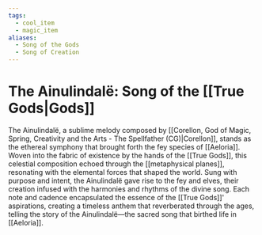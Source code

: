 ```yaml
---
tags:
  - cool_item
  - magic_item
aliases:
  - Song of the Gods
  - Song of Creation
---
```

# The Ainulindalë: Song of the [[True Gods|Gods]]

The Ainulindalë, a sublime melody composed by [[Corellon, God of Magic, Spring, Creativity and the Arts - The Spellfather (CG)|Corellon]], stands as the ethereal symphony that brought forth the fey species of [[Aeloria]]. Woven into the fabric of existence by the hands of the [[True Gods]], this celestial composition echoed through the [[metaphysical planes]], resonating with the elemental forces that shaped the world. Sung with purpose and intent, the Ainulindalë gave rise to the fey and elves, their creation infused with the harmonies and rhythms of the divine song. Each note and cadence encapsulated the essence of the [[True Gods]]' aspirations, creating a timeless anthem that reverberated through the ages, telling the story of the Ainulindalë—the sacred song that birthed life in [[Aeloria]].